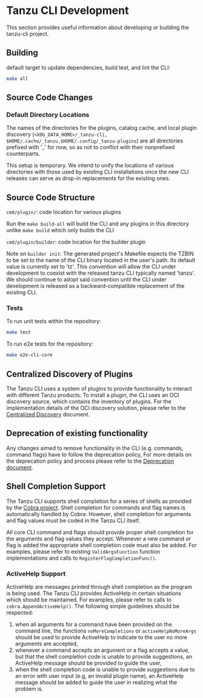 # Tanzu CLI Development

This section provides useful information about developing or building the
tanzu-cli project.

## Building

default target to update dependencies, build test, and lint the CLI:

```sh
make all
```

## Source Code Changes

### Default Directory Locations

The names of the directories for the plugins, catalog cache, and local
plugin discovery (`<XDG_DATA_HOME>/_tanzu-cli, $HOME/.cache/_tanzu,$HOME/.config/_tanzu-plugins`)
are all directories prefixed with '_' for now, so as not to conflict with their nonprefixed counterparts.

This setup is temporary. We intend to unify the locations of various
directories with those used by existing CLI installations once the new CLI
releases can serve as drop-in replacements for the existing ones.

## Source Code Structure

`cmd/plugin/`: code location for various plugins

Run the `make build-all` will build the CLI and any plugins in this directory
unlike `make build` which only builds the CLI

`cmd/plugin/builder`: code location for the builder plugin

Note on `builder init`:
The generated project's Makefile expects the TZBIN to be set to the name
of the CLI binary located in the user's path. Its default value is
currently set to 'tz'. This convention will allow the CLI under
development to coexist with the released tanzu CLI typically named 'tanzu'.
We should continue to adopt said convention until the CLI under
development is released as a backward-compatible replacement of the
existing CLI.

### Tests

To run unit tests within the repository:

```sh
make test
```

To run e2e tests for the repository:

```sh
make e2e-cli-core
```

## Centralized Discovery of Plugins

The Tanzu CLI uses a system of plugins to provide functionality to interact
with different Tanzu products. To install a plugin, the CLI uses an OCI
discovery source, which contains the inventory of plugins. For the
implementation details of the OCI discovery solution, please refer to the
[Centralized Discovery](centralized_plugin_discovery.md) document.

## Deprecation of existing functionality

Any changes aimed to remove functionality in the CLI (e.g. commands, command
flags) have to follow the deprecation policy, For more details on the
deprecation policy and process please refer to the [Deprecation
document](deprecation.md).

## Shell Completion Support

The Tanzu CLI supports shell completion for a series of shells as provided by
the [Cobra project](https://github.com/spf13/cobra).  Shell completion for commands and
flag names is automatically handled by Cobra.  However, shell completion for
arguments and flag values must be coded in the Tanzu CLI itself.

All core CLI command and flags should provide proper shell completion for the
arguments and flag values they accept.  Whenever a new command or flag is added
the appropriate shell completion code must also be added.  For examples, please
refer to existing `ValidArgsFunction` function implementations and calls to
`RegisterFlagCompletionFunc()`.

### ActiveHelp Support

ActiveHelp are messages printed through shell completion as the program is being used.
The Tanzu CLI provides ActiveHelp in certain situations which should be maintained.
For examples, please refer to calls to `cobra.AppendActiveHelp()`.
The following simple guidelines should be respected:

1. when all arguments for a command have been provided on the command line, the functions `noMoreCompletions` or `activeHelpNoMoreArgs` should be used to provide ActiveHelp to indicate to the user no more arguments are accepted,
1. whenever a command accepts an argument or a flag accepts a value, but that the shell completion code is unable to provide suggestions, an ActiveHelp message should be provided to guide the user,
1. when the shell completion code is unable to provide suggestions due to an error with user input (e.g, an invalid plugin name), an ActiveHelp message should be added to guide the user in realizing what the problem is.
